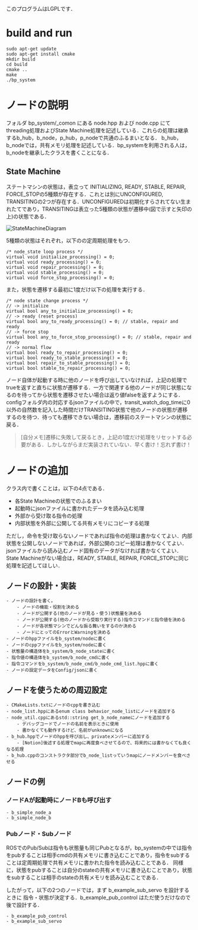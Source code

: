 このプログラムはLGPLです．

# build and run

```
sudo apt-get update
sudo apt-get install cmake
mkdir build
cd build
cmake ..
make
./bp_system
```

# ノードの説明
フォルダ bp_system/_comon にある node.hpp および node.cpp にてthreading処理およびState Machine処理を記述している．これらの処理は継承するb_hub，b_node，p_hub，p_nodeで共通のふるまいとなる．
b_hub，b_nodeでは，共有メモリ処理を記述している．bp_systemを利用される人は，b_nodeを継承したクラスを書くことになる．

## State Machine
ステートマシンの状態は，表立って INITIALIZING, READY, STABLE, REPAIR, FORCE_STOPの5種類が存在する．これとは別にUNCONFIGURED, TRANSITINGの2つが存在する．UNCONFIGUREDは初期化すらされてない生まれたてであり，TRANSITINGは表立った5種類の状態が遷移中(図で示すと矢印の上)の状態である．

![StateMachineDiagram](https://github.com/Dorebom/bp_system/assets/13288579/6d4b8be5-bb13-4968-b0f4-9c36fa5edca8)

5種類の状態はそれぞれ，以下のの定周期処理をもつ．
```
/* node_state loop process */
virtual void initialize_processing() = 0;
virtual void ready_processing() = 0;
virtual void repair_processing() = 0;
virtual void stable_processing() = 0;
virtual void force_stop_processing() = 0;
```
また，状態を遷移する最初に1度だけ以下の処理を実行する．
```
/* node state change process */
// -> initialize
virtual bool any_to_initialize_processing() = 0;
// -> ready (reset process)
virtual bool any_to_ready_processing() = 0; // stable, repair and ready
// -> force stop
virtual bool any_to_force_stop_processing() = 0; // stable, repair and ready
// -> normal flow
virtual bool ready_to_repair_processing() = 0;
virtual bool ready_to_stable_processing() = 0;
virtual bool repair_to_stable_processing() = 0;
virtual bool stable_to_repair_processing() = 0;
```
ノード自体が起動する時に他のノードを呼び出していなければ，上記の処理でtrueを返すと直ちに状態が遷移する．一方で関連する他のノードが同じ状態になるのを待ってから状態を遷移させたい場合は返り値falseを返すようにする．
configフォルダ内の対応するjsonファイルの中で，transit_watch_dog_timeに0以外の自然数を記入した時間だけTRANSITING状態で他のノードの状態が遷移するのを待つ．待っても遷移できない場合は，遷移前のステートマシンの状態に戻る．

> [自分メモ]遷移に失敗して戻るとき，上記の1度だけ処理をリセットする必要がある．しかしながらまだ実装されていない．早く書け！忘れず書け！

# ノードの追加
クラス内で書くことは，以下の4点である．

- 各State Machineの状態でのふるまい
- 起動時にjsonファイルに書かれたデータを読み込む処理
- 外部から受け取る指令の処理
- 内部状態を外部に公開してる共有メモリにコピーする処理

ただし，命令を受け取らないノードであれば指令の処理は書かなくてよい．内部状態を公開しないノードであれば，外部公開のコピー処理は書かなくてよい．jsonファイルから読み込むノード固有のデータがなければ書かなくてよい．State Machineがない場合は，READY, STABLE, REPAIR, FORCE_STOPに同じ処理を記述してほしい．

## ノードの設計・実装
```
- ノードの設計を書く。
    - ノードの機能・役割を決める
    - ノードが公開する(他のノードが見る・使う)状態量を決める
    - ノードが公開する(他のノードから受取り実行する)指令コマンドと指令値を決める
    - ノードが各状態マシンでどんな振る舞いをするのか決める
    - ノードにとってのErrorとWarningを決める
- ノードのhppファイルをb_system/nodeに書く
- ノードのcppファイルをb_system/nodeに書く
- 状態量の構造体をb_system/b_node_stateに書く
- 指令値の構造体をb_system/b_node_cmdに書く
- 指令コマンドをb_system/b_node_cmd/b_node_cmd_list.hppに書く
- ノードの設定データをConfig/jsonに書く
```

## ノードを使うための周辺設定
```
- CMakeLists.txtにノードのcppを書き込む
- node_list.hppにあるenum class behavior_node_listにノードを追加する
- node_util.cppにあるstd::string get_b_node_nameにノードを追加する
    - デバッグコードでノードの名前を表示ときに使用
    - 書かなくても動作するけど、名前がunknownになる
- b_hub.hppでノードのhppを呼び出し、privateメンバーに追加する
    - [Notion]後述する処理でmapに再度食べさせてるので、将来的には書かなくても良くなる処理
- b_hub.cppのコンストラクタ部分でb_node_listっていうmapにノードメンバーを食べさせる
```

## ノードの例

### ノードAが起動時にノードBも呼び出す

```
- b_simple_node_a
- b_simple_node_b
```

### Pubノード・Subノード
ROSでのPub/Subは指令も状態量も同じPubとなるが，bp_systemの中では指令をpubすることは相手cmdの共有メモリに書き込むことであり，指令をsubすることは定周期処理で共有メモリに書かれた指令を読み込むことである．
同様に，状態をpubすることは自分のstateの共有メモリに書き込むことであり，状態をsubすることは相手のstateの共有メモリを読み込むことである．

したがって，以下の2つのノードでは，まず b_example_sub_servo を設計するときに 指令・状態が決定する．b_example_pub_control はただ使うだけなので後で設計する．

```
- b_example_pub_control
- b_example_sub_servo
```
